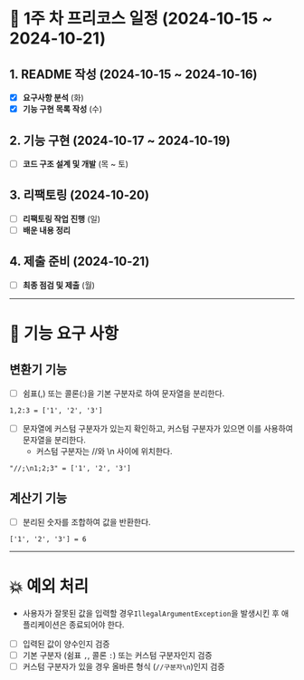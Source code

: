 # 📅 1주 차 프리코스 일정 (2024-10-15 ~ 2024-10-21)

## 1. README 작성 (2024-10-15 ~ 2024-10-16)

- [x] **요구사항 분석** (화)
- [x] **기능 구현 목록 작성** (수)

## 2. 기능 구현 (2024-10-17 ~ 2024-10-19)

- [ ] **코드 구조 설계 및 개발** (목 ~ 토)

## 3. 리팩토링 (2024-10-20)

- [ ] **리팩토링 작업 진행** (일)
- [ ] **배운 내용 정리**

## 4. 제출 준비 (2024-10-21)

- [ ] **최종 점검 및 제출** (월)

---

# 🚀 기능 요구 사항

## 변환기 기능

- [ ] 쉼표(,) 또는 콜론(:)을 기본 구분자로 하여 문자열을 분리한다.

```text
1,2:3 = ['1', '2', '3']
```

- [ ] 문자열에 커스텀 구분자가 있는지 확인하고, 커스텀 구분자가 있으면 이를 사용하여 문자열을 분리한다.
  - 커스텀 구분자는 //와 \n 사이에 위치한다.

```text
"//;\n1;2;3" = ['1', '2', '3']
```


## 계산기 기능

- [ ] 분리된 숫자를 조합하여 값을 반환한다.

```text
['1', '2', '3'] = 6
```

---

# 💥 예외 처리

- 사용자가 잘못된 값을 입력할 경우`IllegalArgumentException`을 발생시킨 후 애플리케이션은 종료되어야 한다.

- [ ] 입력된 값이 양수인지 검증
- [ ] 기본 구분자 (쉼표 `,`, 콜론 `:`) 또는 커스텀 구분자인지 검증
- [ ] 커스텀 구분자가 있을 경우 올바른 형식 (`//구분자\n`)인지 검증
